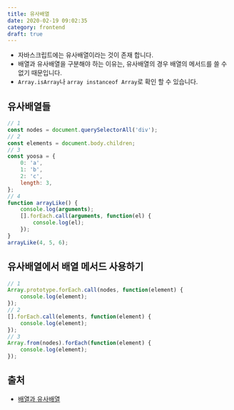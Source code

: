 ```yaml
---
title: 유사배열
date: 2020-02-19 09:02:35
category: frontend
draft: true
---
```


- 자바스크립트에는 유사배열이라는 것이 존재 합니다.
- 배열과 유사배열을 구분해야 하는 이유는, 유사배열의 경우 배열의 메서드를 쓸 수 없기 때문입니다.
- `Array.isArray`나 `array instanceof Array`로 확인 할 수 있습니다.

## 유사배열들

```javascript
// 1
const nodes = document.querySelectorAll('div');
// 2
const elements = document.body.children;
// 3
const yoosa = {
	0: 'a',
	1: 'b',
	2: 'c',
	length: 3,
};
// 4
function arrayLike() {
	console.log(arguments);
	[].forEach.call(arguments, function(el) {
		console.log(el);
	});
}
arrayLike(4, 5, 6);
```

## 유사배열에서 배열 메서드 사용하기

```javascript
// 1
Array.prototype.forEach.call(nodes, function(element) {
	console.log(element);
});
// 2
[].forEach.call(elements, function(element) {
	console.log(element);
});
// 3
Array.from(nodes).forEach(function(element) {
	console.log(element);
});
```

## 출처

- [배열과 유사배열](https://www.zerocho.com/category/JavaScript/post/5af6f9e707d77a001bb579d2)
